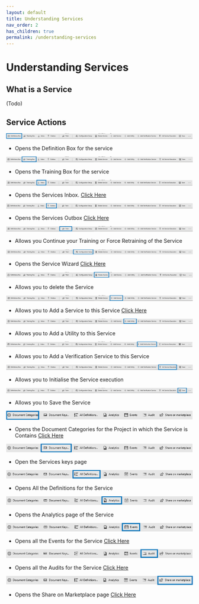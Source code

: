 ```yaml
---
layout: default
title: Understanding Services
nav_order: 2
has_children: true
permalink: /understanding-services
---
```


# Understanding Services

## What is a Service

(Todo)

## Service Actions

![](<../.gitbook/assets/12 (1) (1) (1).png>)

* Opens the Definition Box for the service

![](<../.gitbook/assets/13 (1) (1) (1).png>)

* Opens the Training Box for the service

![](<../.gitbook/assets/14 (1) (1) (1).png>)

* Opens the Services Inbox. [Click Here](https://github.com/aiforged/docs/tree/e373474b5a7190fa50cf5abaf45458a3538fe701/services/services/understanding-the-documents-page.md)

![](<../.gitbook/assets/15 (1) (1) (1).png>)

* Opens the Services Outbox [Click Here](https://github.com/aiforged/docs/tree/e373474b5a7190fa50cf5abaf45458a3538fe701/services/services/understanding-the-documents-page.md)

![](<../.gitbook/assets/16 (1) (1) (1).png>)

* Allows you Continue your Training or Force Retraining of the Service

![](<../.gitbook/assets/17 (1) (1) (1).png>)

* Opens the Service Wizard [Click Here](https://github.com/aiforged/docs/tree/e373474b5a7190fa50cf5abaf45458a3538fe701/services/services/understanding-services.md)

![](<../.gitbook/assets/18 (1) (1) (1).png>)

* Allows you to delete the Service

![](<../.gitbook/assets/19 (1) (1) (1).png>)

* Allows you to Add a Service to this Service [Click Here](https://github.com/aiforged/docs/tree/e373474b5a7190fa50cf5abaf45458a3538fe701/services/services/understanding-services.md)

![](<../.gitbook/assets/20 (1) (1) (1).png>)

* Allows you to Add a Utility to this Service

![](<../.gitbook/assets/21 (1) (1) (1).png>)

* Allows you to Add a Verification Service to this Service

![](<../.gitbook/assets/22 (1) (1) (1).png>)

* Allows you to Initialise the Service execution

![](<../.gitbook/assets/23 (1) (1) (1).png>)

* Allows you to Save the Service

![](<../.gitbook/assets/24 (1) (1) (1).png>)

* Opens the Document Categories for the Project in which the Service is Contains [Click Here](https://github.com/aiforged/docs/tree/e373474b5a7190fa50cf5abaf45458a3538fe701/services/documents/document-categories.md)

![](<../.gitbook/assets/25 (1) (1) (1).png>)

* Open the Services keys page

![](<../.gitbook/assets/26 (1) (1) (1).png>)

* Opens All the Definitions for the Service

![](<../.gitbook/assets/27 (1) (1) (1).png>)

* Opens the Analytics page of the Service

![](<../.gitbook/assets/28 (1) (1) (1).png>)

* Opens all the Events for the Service [Click Here](https://github.com/aiforged/docs/tree/e373474b5a7190fa50cf5abaf45458a3538fe701/services/services/subpages/events.md)

![](<../.gitbook/assets/29 (1) (1) (1).png>)

* Opens all the Audits for the Service [Click Here](https://github.com/aiforged/docs/tree/e373474b5a7190fa50cf5abaf45458a3538fe701/services/services/subpages/audit.md)

![](<../.gitbook/assets/30 (1) (1) (1).png>)

* Opens the Share on Marketplace page [Click Here](https://github.com/aiforged/docs/tree/e373474b5a7190fa50cf5abaf45458a3538fe701/services/services/subpages/publish-marketplace.md)
